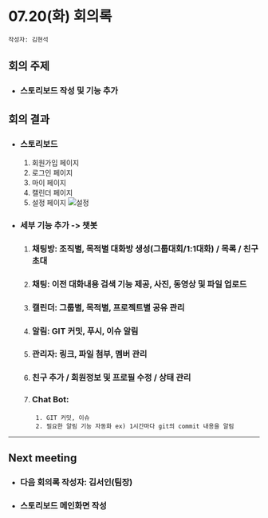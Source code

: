 
# 07.20(화) 회의록
```
작성자: 김현석
```
##  회의 주제
* ### 스토리보드 작성 및 기능 추가
##  회의 결과
* ### 스토리보드
  1) 회원가입 페이지
  2) 로그인 페이지
  3) 마이 페이지
  4) 캘린더 페이지
  5) 설정 페이지
  ![설정](https://user-images.githubusercontent.com/56028592/179928235-5e1f1e6b-62ca-483d-b11e-a3e86214edff.PNG)

* ### 세부 기능 추가 -> 챗봇
  1) ###  채팅방: 조직별, 목적별 대화방 생성(그룹대회/1:1대화) / 목록 / 친구초대
  2) ###  채팅: 이전 대화내용 검색 기능 제공, 사진, 동영상 및 파일 업로드
  3) ###  캘린더: 그룹별, 목적별, 프로젝트별 공유 관리
  4) ###  알림: GIT 커밋, 푸시, 이슈 알림
  5) ###  관리자: 링크, 파일 첨부, 멤버 관리
  6) ###  친구 추가 / 회원정보 및 프로필 수정 / 상태 관리
  7) ###  Chat Bot: 
          1. GIT 커밋, 이슈
          2. 필요한 알림 기능 자동화 ex) 1시간마다 git의 commit 내용을 알림
 ---
 ## Next meeting
 * ### 다음 회의록 작성자: 김서인(팀장)
 * ### 스토리보드 메인화면 작성
